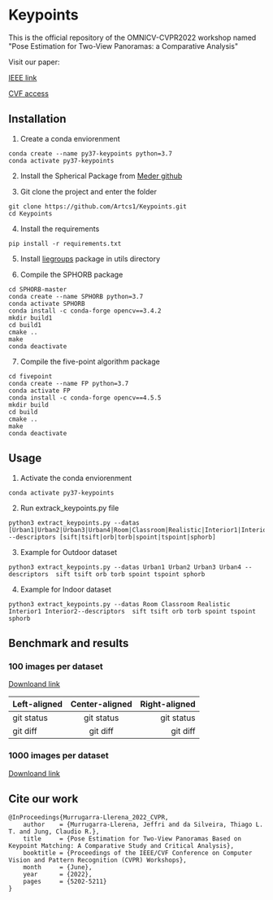 # Keypoints

This is the official repository of the OMNICV-CVPR2022 workshop named "Pose Estimation for Two-View Panoramas: a Comparative Analysis"

Visit our paper:

[IEEE link](https://ieeexplore.ieee.org/document/9857392) 

[CVF access](https://openaccess.thecvf.com/content/CVPR2022W/OmniCV/papers/Murrugarra-Llerena_Pose_Estimation_for_Two-View_Panoramas_Based_on_Keypoint_Matching_A_CVPRW_2022_paper.pdf)

## Installation

1. Create a conda enviorenment

```
conda create --name py37-keypoints python=3.7
conda activate py37-keypoints
```

2. Install the Spherical Package from [Meder github](https://github.com/meder411/Spherical-Package)

3. Git clone the project and enter the folder


```
git clone https://github.com/Artcs1/Keypoints.git
cd Keypoints
```

4. Install the requirements

```
pip install -r requirements.txt
```
5. Install [liegroups](https://github.com/utiasSTARS/liegroups) package in utils directory

6. Compile the SPHORB package

```
cd SPHORB-master
conda create --name SPHORB python=3.7
conda activate SPHORB
conda install -c conda-forge opencv==3.4.2
mkdir build1
cd build1
cmake ..
make
conda deactivate
```

7. Compile the five-point algorithm package

```
cd fivepoint
conda create --name FP python=3.7
conda activate FP
conda install -c conda-forge opencv==4.5.5
mkdir build
cd build
cmake ..
make
conda deactivate
```

## Usage

1. Activate the conda enviorenment

```
conda activate py37-keypoints
```

2. Run extrack_keypoints.py file

```
python3 extract_keypoints.py --datas [Urban1|Urban2|Urban3|Urban4|Room|Classroom|Realistic|Interior1|Interior2] --descriptors [sift|tsift|orb|torb|spoint|tspoint|sphorb]
```

3. Example for Outdoor dataset

```
python3 extract_keypoints.py --datas Urban1 Urban2 Urban3 Urban4 --descriptors  sift tsift orb torb spoint tspoint sphorb
```

4. Example for Indoor dataset

```
python3 extract_keypoints.py --datas Room Classroom Realistic Interior1 Interior2--descriptors  sift tsift orb torb spoint tspoint sphorb
```


## Benchmark and results

### 100 images per dataset

[Downloand link](https://www.inf.ufrgs.br/panorama/data_100.zip)

| Left-aligned | Center-aligned | Right-aligned |
| :---         |     :---:      |          ---: |
| git status   | git status     | git status    |
| git diff     | git diff       | git diff      |

### 1000 images per dataset

[Downloand link](https://www.inf.ufrgs.br/panorama/data_1000.zip)

## Cite our work

```
@InProceedings{Murrugarra-Llerena_2022_CVPR,
    author    = {Murrugarra-Llerena, Jeffri and da Silveira, Thiago L. T. and Jung, Claudio R.},
    title     = {Pose Estimation for Two-View Panoramas Based on Keypoint Matching: A Comparative Study and Critical Analysis},
    booktitle = {Proceedings of the IEEE/CVF Conference on Computer Vision and Pattern Recognition (CVPR) Workshops},
    month     = {June},
    year      = {2022},
    pages     = {5202-5211}
}
```

